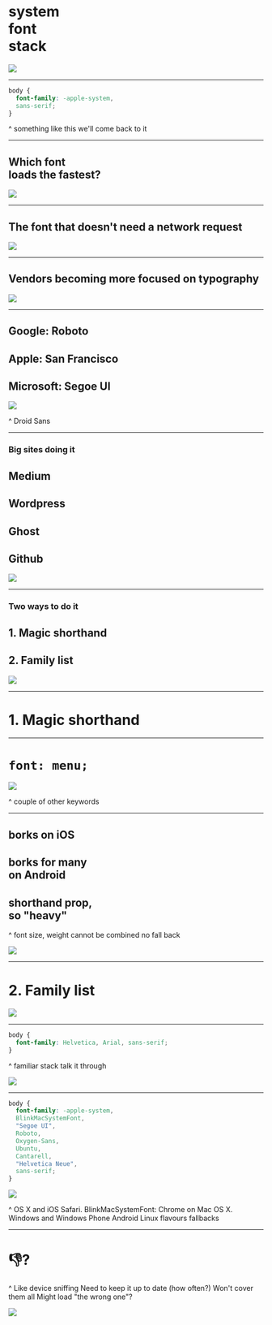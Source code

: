 # system<br>font<br>stack

![](../img/alphabet.jpg)

---

```css
body {
  font-family: -apple-system,
  sans-serif;
}
```

^ something like this
we'll come back to it

---

## Which font<br>loads the fastest?

![](../img/alphabet.jpg)

---

## The font that doesn't need a network request

![](../img/alphabet.jpg)

---

## Vendors becoming more focused on typography

![](../img/alphabet.jpg)

---

## Google: Roboto
## Apple: San Francisco
## Microsoft: Segoe UI

![](../img/alphabet.jpg)

^ Droid Sans

---

### Big sites doing it

## Medium
## Wordpress
## Ghost
## Github

![](../img/alphabet.jpg)

---

### Two ways to do it

## 1. Magic shorthand
## 2. Family list

![](../img/alphabet.jpg)

---

# 1. Magic shorthand

---

# `font: menu;`

![](../img/alphabet.jpg)

^ couple of other keywords

---

## borks on iOS
## borks for many<br>on Android
## shorthand prop,<br>so "heavy"

^ font size, weight
cannot be combined
no fall back

![](../img/alphabet.jpg)

---

# 2. Family list

![](../img/alphabet.jpg)

---

```css
body {
  font-family: Helvetica, Arial, sans-serif;
}
```

^ familiar
stack
talk it through

![](../img/alphabet.jpg)

---

```css
body {
  font-family: -apple-system,
  BlinkMacSystemFont,
  "Segoe UI",
  Roboto,
  Oxygen-Sans,
  Ubuntu,
  Cantarell,
  "Helvetica Neue",
  sans-serif;
}
```

![](../img/alphabet.jpg)

^ OS X and iOS Safari. BlinkMacSystemFont: Chrome on Mac OS X.
Windows and Windows Phone
Android
Linux flavours
fallbacks


---

# :thumbsdown:?

^ Like device sniffing
Need to keep it up to date (how often?)
Won't cover them all
Might load "the wrong one"?

![](../img/alphabet.jpg)
